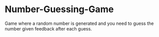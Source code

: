 Number-Guessing-Game
====================

Game where a random number is generated and you need to guess the number given feedback after each guess.
